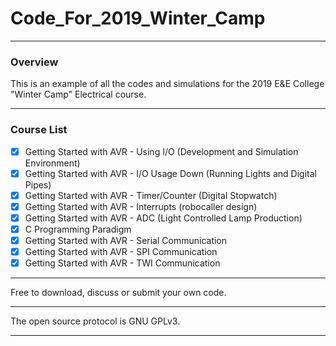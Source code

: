 # Code_For_2019_Winter_Camp
***
### Overview

This is an example of all the codes and simulations for the 2019 E&E College "Winter Camp" Electrical course.

***
### Course List
- [x] Getting Started with AVR - Using I/O (Development and Simulation Environment)
- [x] Getting Started with AVR - I/O Usage Down (Running Lights and Digital Pipes)
- [x] Getting Started with AVR - Timer/Counter (Digital Stopwatch)
- [x] Getting Started with AVR - Interrupts (robocaller design)
- [x] Getting Started with AVR - ADC (Light Controlled Lamp Production)
- [x] C Programming Paradigm
- [x] Getting Started with AVR - Serial Communication
- [x] Getting Started with AVR - SPI Communication
- [x] Getting Started with AVR - TWI Communication
***
Free to download, discuss or submit your own code.
***
The open source protocol is GNU GPLv3.
***
   
